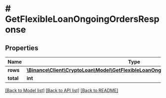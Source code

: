 # # GetFlexibleLoanOngoingOrdersResponse

## Properties

Name | Type | Description | Notes
------------ | ------------- | ------------- | -------------
**rows** | [**\Binance\Client\CryptoLoan\Model\GetFlexibleLoanOngoingOrdersResponseRowsInner[]**](GetFlexibleLoanOngoingOrdersResponseRowsInner.md) |  | [optional]
**total** | **int** |  | [optional]

[[Back to Model list]](../../README.md#models) [[Back to API list]](../../README.md#endpoints) [[Back to README]](../../README.md)
